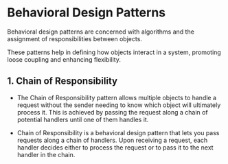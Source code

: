 # Behavioral Design Patterns 

Behavioral design patterns are concerned with algorithms and the assignment of responsibilities between objects.

These patterns help in defining how objects interact in a system, promoting loose coupling and enhancing flexibility.

## 1. Chain of Responsibility

- The Chain of Responsibility pattern allows multiple objects to handle a request without the sender needing to know which object will ultimately process it. This is achieved by passing the request along a chain of potential handlers until one of them handles it.
  
- Chain of Responsibility is a behavioral design pattern that lets you pass requests along a chain of handlers. Upon receiving a request, each handler decides either to process the request or to pass it to the next handler in the chain.